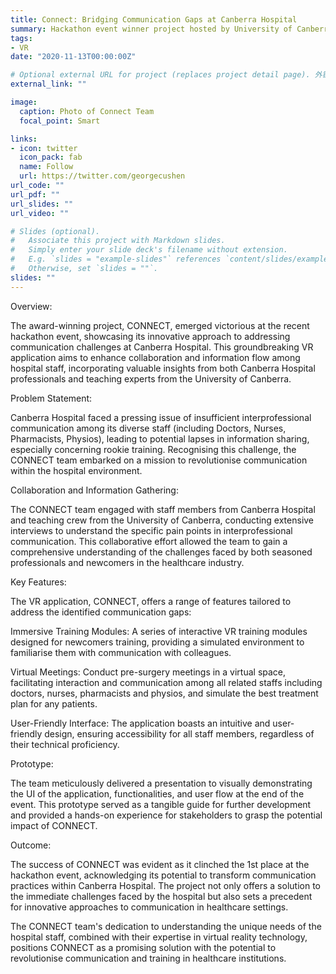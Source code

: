 ```yaml
---
title: Connect: Bridging Communication Gaps at Canberra Hospital
summary: Hackathon event winner project hosted by University of Canberra.
tags:
- VR
date: "2020-11-13T00:00:00Z"

# Optional external URL for project (replaces project detail page). 外链直接到paper
external_link: ""

image:
  caption: Photo of Connect Team
  focal_point: Smart

links:
- icon: twitter
  icon_pack: fab
  name: Follow
  url: https://twitter.com/georgecushen
url_code: ""
url_pdf: ""
url_slides: ""
url_video: ""

# Slides (optional).
#   Associate this project with Markdown slides.
#   Simply enter your slide deck's filename without extension.
#   E.g. `slides = "example-slides"` references `content/slides/example-slides.md`.
#   Otherwise, set `slides = ""`.
slides: ""
---
```


Overview:

The award-winning project, CONNECT, emerged victorious at the recent hackathon event, showcasing its innovative approach to addressing communication challenges at Canberra Hospital. This groundbreaking VR application aims to enhance collaboration and information flow among hospital staff, incorporating valuable insights from both Canberra Hospital professionals and teaching experts from the University of Canberra.

Problem Statement:

Canberra Hospital faced a pressing issue of insufficient interprofessional communication among its diverse staff (including Doctors, Nurses, Pharmacists, Physios), leading to potential lapses in information sharing, especially concerning rookie training. Recognising this challenge, the CONNECT team embarked on a mission to revolutionise communication within the hospital environment.

Collaboration and Information Gathering:

The CONNECT team engaged with staff members from Canberra Hospital and teaching crew from the University of Canberra, conducting extensive interviews to understand the specific pain points in interprofessional communication. This collaborative effort allowed the team to gain a comprehensive understanding of the challenges faced by both seasoned professionals and newcomers in the healthcare industry. 

Key Features:

The VR application, CONNECT, offers a range of features tailored to address the identified communication gaps:

Immersive Training Modules: A series of interactive VR training modules designed for newcomers training, providing a simulated environment to familiarise them with communication with colleagues.

Virtual Meetings: Conduct pre-surgery meetings in a virtual space, facilitating  interaction and communication among all related staffs including doctors, nurses, pharmacists and physios, and simulate the best treatment plan for any patients.

User-Friendly Interface: The application boasts an intuitive and user-friendly design, ensuring accessibility for all staff members, regardless of their technical proficiency.

Prototype:

The team meticulously delivered a presentation to visually demonstrating the UI of the application, functionalities, and user flow at the end of the event. This prototype served as a tangible guide for further development and provided a hands-on experience for stakeholders to grasp the potential impact of CONNECT.

Outcome:

The success of CONNECT was evident as it clinched the 1st place at the hackathon event, acknowledging its potential to transform communication practices within Canberra Hospital. The project not only offers a solution to the immediate challenges faced by the hospital but also sets a precedent for innovative approaches to communication in healthcare settings.

The CONNECT team's dedication to understanding the unique needs of the hospital staff, combined with their expertise in virtual reality technology, positions CONNECT as a promising solution with the potential to revolutionise communication and training in healthcare institutions.

